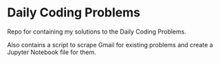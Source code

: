 # Daily Coding Problems
Repo for containing my solutions to the Daily Coding Problems.

Also contains a script to scrape Gmail for existing problems and create a Jupyter Notebook file for them.
